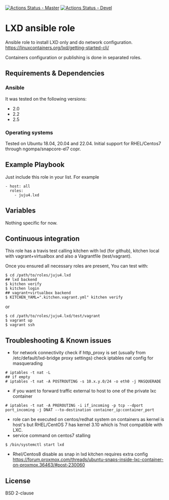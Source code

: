 [![Actions Status - Master](https://github.com/juju4/ansible-lxd/workflows/AnsibleCI/badge.svg)](https://github.com/juju4/ansible-lxd/actions?query=branch%3Amaster)
[![Actions Status - Devel](https://github.com/juju4/ansible-lxd/workflows/AnsibleCI/badge.svg?branch=devel)](https://github.com/juju4/ansible-lxd/actions?query=branch%3Adevel)

# LXD ansible role

Ansible role to install LXD only and do network configuration.
https://linuxcontainers.org/lxd/getting-started-cli/

Containers configuration or publishing is done in separated roles.

## Requirements & Dependencies

### Ansible
It was tested on the following versions:
 * 2.0
 * 2.2
 * 2.5

### Operating systems

Tested on Ubuntu 18.04, 20.04 and 22.04.
Initial support for RHEL/Centos7 through ngompa/snapcore-el7 copr.

## Example Playbook

Just include this role in your list.
For example

```
- host: all
  roles:
    - juju4.lxd
```

## Variables

Nothing specific for now.

## Continuous integration

This role has a travis test calling kitchen with lxd (for github), kitchen local with vagrant+virtualbox and also a Vagrantfile (test/vagrant).

Once you ensured all necessary roles are present, You can test with:
```
$ cd /path/to/roles/juju4.lxd
## lxd backend
$ kitchen verify
$ kitchen login
## vagrant+virtualbox backend
$ KITCHEN_YAML=".kitchen.vagrant.yml" kitchen verify
```
or
```
$ cd /path/to/roles/juju4.lxd/test/vagrant
$ vagrant up
$ vagrant ssh
```

## Troubleshooting & Known issues

* for network connectivity
check if http_proxy is set (usually from /etc/default/lxd-bridge proxy settings)
check iptables nat config for masquerading
```
# iptables -t nat -L
## if empty
# iptables -t nat -A POSTROUTING -s 10.x.y.0/24 -o eth0 -j MASQUERADE
```
* if you want to forward traffic external to host to one of the private lxc container
```
# iptables -t nat -A PREROUTING -i if_incoming -p tcp --dport port_incoming -j DNAT --to-destination container_ip:container_port
```

* role can be executed on centos/redhat system on containers as kernel is host's
but RHEL/CentOS 7 has kernel 3.10 which is ?not compatible with LXC.
* service command on centos7 stalling
```
$ /bin/systemctl start lxd
```

* Rhel/Centos8 disable as snap in lxd kitchen requires extra config
https://forum.proxmox.com/threads/ubuntu-snaps-inside-lxc-container-on-proxmox.36463/#post-230060

## License

BSD 2-clause
